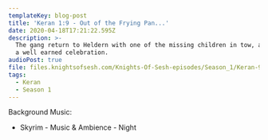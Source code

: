 ```yaml
---
templateKey: blog-post
title: 'Keran 1:9 - Out of the Frying Pan...'
date: 2020-04-18T17:21:22.595Z
description: >-
  The gang return to Heldern with one of the missing children in tow, and enjoy
  a well earned celebration.
audioPost: true
file: files.knightsofsesh.com/Knights-Of-Sesh-episodes/Season_1/Keran-9.mp3
tags:
  - Keran
  - Season 1
---
```

Background Music:
* Skyrim - Music & Ambience - Night
